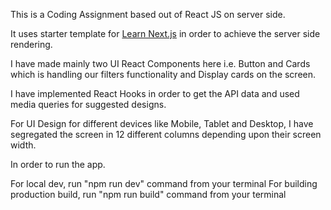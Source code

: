 This is a Coding Assignment based out of React JS on server side.

It uses starter template for [Learn Next.js](https://nextjs.org/learn) in order to achieve the server side rendering.

I have made mainly two UI React Components here i.e. Button and Cards which is handling our filters functionality and Display cards on the screen.

I have implemented React Hooks in order to get the API data and used media queries for suggested designs.

For UI Design for different devices like Mobile, Tablet and Desktop, I have segregated the screen in 12 different columns depending upon their screen width.

In order to run the app.

For local dev, run "npm run dev" command from your terminal
For building production build, run "npm run build" command from your terminal

